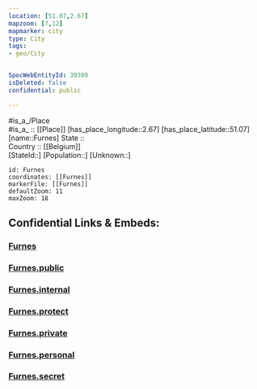 ```yaml
---
location: [51.07,2.67] 
mapzoom: [7,12] 
mapmarker: city 
type: City
tags:
- geo/City


SpocWebEntityId: 30309
isDeleted: false
confidential: public

---
```

#is_a_/Place  
#is_a_ :: [[Place]] 
[has_place_longitude::2.67] 
[has_place_latitude::51.07] 
[name::Furnes] 
State ::  
Country :: [[Belgium]]  
[StateId::] 
[Population::] 
[Unknown::] 


```leaflet
id: Furnes
coordinates: [[Furnes]] 
markerFile: [[Furnes]] 
defaultZoom: 11 
maxZoom: 18
```


## Confidential Links & Embeds: 

### [Furnes](/_Standards/Earth/Continent/Europe/Europe~West/Belgium/Regions~Belgium/Vlaanderen/counties~Vlaanderen/West_Flanders/City/Furnes.md) 

### [Furnes.public](/_public/Earth/Continent/Europe/Europe~West/Belgium/Regions~Belgium/Vlaanderen/counties~Vlaanderen/West_Flanders/City/Furnes.public.md) 

### [Furnes.internal](/_internal/Earth/Continent/Europe/Europe~West/Belgium/Regions~Belgium/Vlaanderen/counties~Vlaanderen/West_Flanders/City/Furnes.internal.md) 

### [Furnes.protect](/_protect/Earth/Continent/Europe/Europe~West/Belgium/Regions~Belgium/Vlaanderen/counties~Vlaanderen/West_Flanders/City/Furnes.protect.md) 

### [Furnes.private](/_private/Earth/Continent/Europe/Europe~West/Belgium/Regions~Belgium/Vlaanderen/counties~Vlaanderen/West_Flanders/City/Furnes.private.md) 

### [Furnes.personal](/_personal/Earth/Continent/Europe/Europe~West/Belgium/Regions~Belgium/Vlaanderen/counties~Vlaanderen/West_Flanders/City/Furnes.personal.md) 

### [Furnes.secret](/_secret/Earth/Continent/Europe/Europe~West/Belgium/Regions~Belgium/Vlaanderen/counties~Vlaanderen/West_Flanders/City/Furnes.secret.md)

